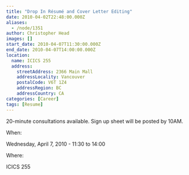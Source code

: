 ```yaml
---
title: "Drop In Résumé and Cover Letter Editing"
date: 2010-04-02T22:48:00.000Z
aliases:
  - /node/1351
author: Christopher Head
images: []
start_date: 2010-04-07T11:30:00.000Z
end_date: 2010-04-07T14:00:00.000Z
location:
  name: ICICS 255
  address:
    streetAddress: 2366 Main Mall
    addressLocality: Vancouver
    postalCode: V6T 1Z4
    addressRegion: BC
    addressCountry: CA
categories: [Career]
tags: [Resume]
---
```


20-minute consultations available. Sign up sheet will be posted by 10AM.

When: 

Wednesday, April 7, 2010 - 11:30 to 14:00

Where: 

ICICS 255
